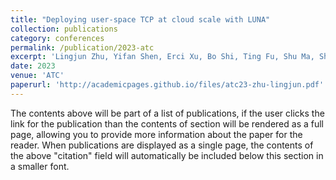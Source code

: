 ```yaml
---
title: "Deploying user-space TCP at cloud scale with LUNA"
collection: publications
category: conferences
permalink: /publication/2023-atc
excerpt: 'Lingjun Zhu, Yifan Shen, Erci Xu, Bo Shi, Ting Fu, Shu Ma, Shuguang Chen, Zhongyu Wang, Haonan Wu, Xingyu Liao, Zhendan Yang, Zhongqing Chen, Wei Lin, Yijun Hou, Rong Liu, Chao Shi, Jiaji Zhu, Jiesheng Wu'
date: 2023
venue: 'ATC'
paperurl: 'http://academicpages.github.io/files/atc23-zhu-lingjun.pdf'
---
```


The contents above will be part of a list of publications, if the user clicks the link for the publication than the contents of section will be rendered as a full page, allowing you to provide more information about the paper for the reader. When publications are displayed as a single page, the contents of the above "citation" field will automatically be included below this section in a smaller font.
